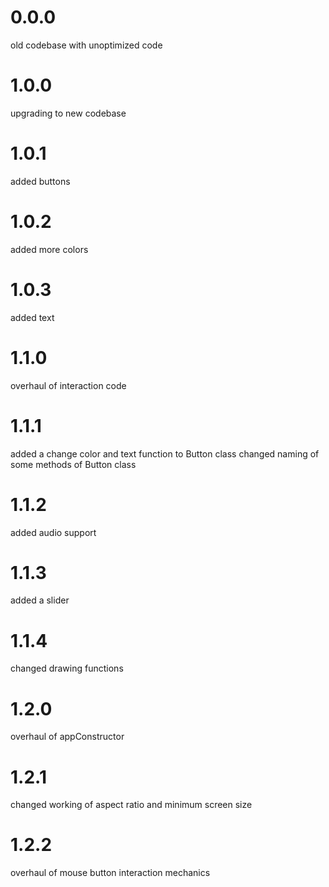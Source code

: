 # 0.0.0
old codebase with unoptimized code

# 1.0.0
upgrading to new codebase

# 1.0.1
added buttons

# 1.0.2
added more colors

# 1.0.3
added text

# 1.1.0
overhaul of interaction code

# 1.1.1
added a change color and text function to Button class
changed naming of some methods of Button class

# 1.1.2
added audio support

# 1.1.3
added a slider

# 1.1.4
changed drawing functions

# 1.2.0
overhaul of appConstructor

# 1.2.1
changed working of aspect ratio and minimum screen size

# 1.2.2
overhaul of mouse button interaction mechanics